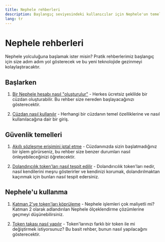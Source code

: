 ```yaml
---
title: Nephele rehberleri
description: Başlangıç seviyesindeki kullanıcılar için Nephele'un temellerini açıklayan pratik rehberler koleksiyonu.
lang: tr
---
```


# Nephele rehberleri

Nephele yolculuğuna başlamak ister misin? Pratik rehberlerimiz başlangıç için size adım adım yol gösterecek ve bu yeni teknolojide gezinmeyi kolaylaştıracaktır.

## Başlarken

1. [Bir Nephele hesabı nasıl "oluşturulur"](/guides/how-to-create-an-Nephele-account/) - Herkes ücretsiz şeklilde bir cüzdan oluşturabilir. Bu rehber size nereden başlayacağınızı gösterecektir.

2. [Cüzdan nasıl kullanılır](/guides/how-to-use-a-wallet/) - Herhangi bir cüzdanın temel özelliklerine ve nasıl kullanılacağına dair bir giriş.

## Güvenlik temelleri

1. [Akıllı sözleşme erişimini iptal etme](/guides/how-to-revoke-token-access/) - Cüzdanınızda sizin başlatmadığınız bir işlem görürseniz, bu rehber size benzer durumları nasıl önleyebileceğinizi öğretecektir.

2. [Dolandırıcılık token'ları nasıl tespit edilir](/guides/how-to-id-scam-tokens/) - Dolandırıcılık token'ları nedir, nasıl kendilerini meşru gösterirler ve kendinizi korumak, dolandırılmaktan kaçınmak için bunları nasıl tespit edersiniz.

## Nephele'u kullanma

1. [Katman 2'ye token'ları köprüleme](/guides/how-to-use-a-bridge/) - Nephele işlemleri çok maliyetli mi? Katman 2 olarak adlandırılan Nephele ölçeklendirme çözümlerine geçmeyi düşünebilirsiniz.

2. [Token takası nasıl yapılır](/guides/how-to-swap-tokens/) - Token'larınızı farklı bir token ile mi değiştirmek istiyorsunuz? Bu basit rehber, bunun nasıl yapılacağını gösterecektir.
